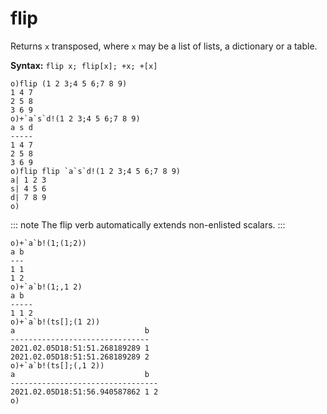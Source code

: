 # flip

Returns `x` transposed, where `x` may be a list of lists, a dictionary or a table.

**Syntax:** ```flip x; flip[x]; +x; +[x]```

```o
o)flip (1 2 3;4 5 6;7 8 9)
1 4 7
2 5 8
3 6 9
o)+`a`s`d!(1 2 3;4 5 6;7 8 9)
a s d
-----
1 4 7
2 5 8
3 6 9
o)flip flip `a`s`d!(1 2 3;4 5 6;7 8 9)
a| 1 2 3
s| 4 5 6
d| 7 8 9
o)
```

::: note
The flip verb automatically extends non-enlisted scalars.
:::

```o
o)+`a`b!(1;(1;2))
a b
---
1 1
1 2
o)+`a`b!(1;,1 2)
a b
-----
1 1 2
o)+`a`b!(ts[];(1 2))
a                             b
-------------------------------
2021.02.05D18:51:51.268189289 1
2021.02.05D18:51:51.268189289 2
o)+`a`b!(ts[];(,1 2))
a                             b
---------------------------------
2021.02.05D18:51:56.940587862 1 2
o)
```
